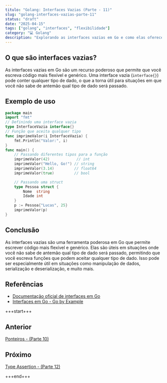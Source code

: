 ```yaml
---
titulo: "Golang: Interfaces Vazias (Parte - 11)"
slug: "golang-interfaces-vazias-parte-11"
status: "draft"
date: "2025-04-15"
tags: ["golang", "interfaces", "flexibilidade"]
category: "💻 Golang"
description: "Explorando as interfaces vazias em Go e como elas oferecem flexibilidade no código."
---
```



## O que são interfaces vazias?
As interfaces vazias em Go são um recurso poderoso que permite que você escreva código mais flexível e genérico. Uma interface vazia (`interface{}`) pode conter qualquer tipo de dado, o que a torna útil para situações em que você não sabe de antemão qual tipo de dado será passado.
## Exemplo de uso
```go
package main
import "fmt"
// Definindo uma interface vazia
type InterfaceVazia interface{}
// Função que aceita qualquer tipo
func imprimeValor(i InterfaceVazia) {
    fmt.Println("Valor:", i)
}
func main() {
    // Passando diferentes tipos para a função
    imprimeValor(42)            // int
    imprimeValor("Hello, Go!") // string
    imprimeValor(3.14)         // float64
    imprimeValor(true)         // bool

    // Passando uma struct
    type Pessoa struct {
        Nome  string
        Idade int
    }
    p := Pessoa{"Lucas", 25}
    imprimeValor(p)
}
```
## Conclusão
As interfaces vazias são uma ferramenta poderosa em Go que permite escrever código mais flexível e genérico. Elas são úteis em situações onde você não sabe de antemão qual tipo de dado será passado, permitindo que você escreva funções que podem aceitar qualquer tipo de dado. Isso pode ser especialmente útil em situações como manipulação de dados, serialização e deserialização, e muito mais.
## Referências
- [Documentação oficial de interfaces em Go](https://golang.org/doc/effective_go.html#interfaces)
- [Interfaces em Go - Go by Example](https://gobyexample.com/interfaces)

+++start+++

## Anterior
[Ponteiros - (Parte 10)](10.ponteiros)

## Próximo
[Type Assertion - (Parte 12)](12.type-assertation)

+++end+++
